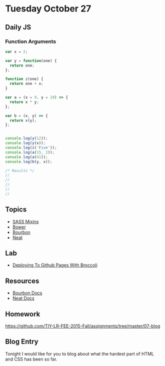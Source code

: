 # Tuesday October 27


## Daily JS

### Function Arguments

```js
var x = 2;

var y = function(one) {
  return one;
};

function z(one) {
  return one + x;
}

var a = (x = 9, y = 10) => {
  return x * y;
};

var b = (x, y) => {
  return x(y);
};


console.log(y(12));
console.log(y(x));
console.log(z('Five'));
console.log(a(15, 2));
console.log(a(41));
console.log(b(y, x));

/* Results */
//
//
//
//
//
```

## Topics

- [SASS Mixins](mixins.html)
- [Bower](bower.html)
- [Bourbon](bourbon.html)
- [Neat](neat.html)

## Lab

- [Deploying To Github Pages With Broccoli](gh-page.html)

## Resources

- [Bourbon Docs](http://bourbon.io/)
- [Neat Docs](http://neat.bourbon.io/)

## Homework

https://github.com/TIY-LR-FEE-2015-Fall/assignments/tree/master/07-blog

## Blog Entry

Tonight I would like for you to blog about what the hardest part of HTML and CSS has been so far.
